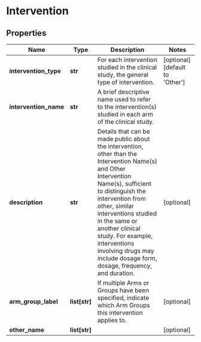 # Intervention

## Properties
Name | Type | Description | Notes
------------ | ------------- | ------------- | -------------
**intervention_type** | **str** | For each intervention studied in the clinical study, the general type of intervention. | [optional] [default to 'Other']
**intervention_name** | **str** | A brief descriptive name used to refer to the intervention(s) studied in each arm of the clinical study. | 
**description** | **str** | Details that can be made public about the intervention, other than the Intervention Name(s) and Other Intervention Name(s), sufficient to distinguish the intervention from other, similar interventions studied in the same or another clinical study. For example, interventions involving drugs may include dosage form, dosage, frequency, and duration. | [optional] 
**arm_group_label** | **list[str]** | If multiple Arms or Groups have been specified, indicate which Arm Groups this intervention applies to. | [optional] 
**other_name** | **list[str]** |  | [optional] 




